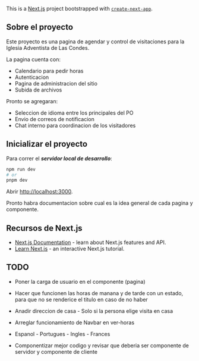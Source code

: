 This is a [Next.js](https://nextjs.org) project bootstrapped with [`create-next-app`](https://nextjs.org/docs/app/api-reference/cli/create-next-app).

## Sobre el proyecto
Este proyecto es una pagina de agendar y control de visitaciones para la Iglesia Adventista de Las Condes.

La pagina cuenta con:
- Calendario para pedir horas
- Autenticacion
- Pagina de administracion del sitio
- Subida de archivos

Pronto se agregaran:
- Seleccion de idioma entre los principales del PO
- Envio de correos de notificacion
- Chat interno para coordinacion de los visitadores

## Inicializar el proyecto

Para correr el ***servidor local de desarrollo***:

```bash
npm run dev
# or
pnpm dev
```

Abrir [http://localhost:3000](http://localhost:3000).

Pronto habra documentacion sobre cual es la idea general de cada pagina y componente.

## Recursos de Next.js

- [Next.js Documentation](https://nextjs.org/docs) - learn about Next.js features and API.
- [Learn Next.js](https://nextjs.org/learn) - an interactive Next.js tutorial.

## TODO
- Poner la carga de usuario en el componente (pagina)

- Hacer que funcionen las horas de manana y de tarde con un estado, para que no se renderice el titulo en caso de no haber
- Anadir direccion de casa - Solo si la persona elige visita en casa
- Arreglar funcionamiento de Navbar en ver-horas
- Espanol - Portugues - Ingles - Frances
- Componentizar mejor codigo y revisar que deberia ser componente de servidor y componente de cliente